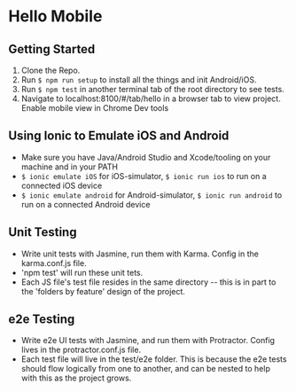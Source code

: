 # Hello Mobile #

## Getting Started ##

  1. Clone the Repo.
  2. Run `$ npm run setup` to install all the things and init Android/iOS.
  3. Run `$ npm test` in another terminal tab of the root directory to see tests.
  4. Navigate to localhost:8100/#/tab/hello in a browser tab to view project. Enable mobile view in Chrome Dev tools

## Using Ionic to Emulate iOS and Android ##

  - Make sure you have Java/Android Studio and Xcode/tooling on your machine
    and in your PATH
  - `$ ionic emulate iOS` for iOS-simulator, `$ ionic run ios` to run on a connected iOS device
  - `$ ionic emulate android` for Android-simulator, `$ ionic run android` to run on a connected Android device


## Unit Testing ##
  - Write unit tests with Jasmine, run them with Karma. Config in the karma.conf.js file.
  - 'npm test' will run these unit tets.
  - Each JS file's test file resides in the same directory -- this is in part to the 'folders by feature' design of the project.


## e2e Testing ##

  - Write e2e UI tests with Jasmine, and run them with Protractor. Config lives in the protractor.conf.js file.
  - Each test file will live in the test/e2e folder. This is because the e2e tests should flow logically from one to another, and can be nested to help with this as the project grows.
